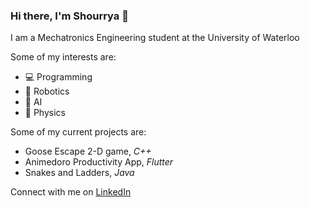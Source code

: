 ### Hi there, I'm Shourrya 👋

I am a Mechatronics Engineering student at the University of Waterloo

Some of my interests are:
* 💻 Programming
* 🤖 Robotics
* 🧠 AI
* 📘 Physics

Some of my current projects are:
* Goose Escape 2-D game, _C++_
* Animedoro Productivity App, _Flutter_
* Snakes and Ladders, _Java_

Connect with me on [LinkedIn](www.linkedin.com/in/shourrya-guha)
